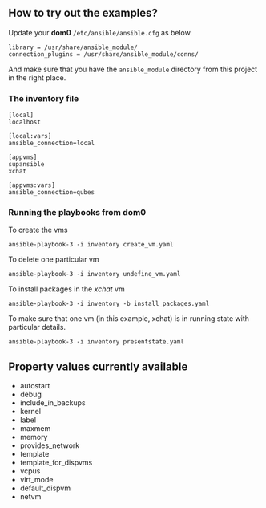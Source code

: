 ## How to try out the examples?


Update your **dom0** ``/etc/ansible/ansible.cfg`` as below.

```
library = /usr/share/ansible_module/
connection_plugins = /usr/share/ansible_module/conns/ 
```

And make sure that you have the ``ansible_module`` directory from this project
in the right place.

### The inventory file

```
[local]
localhost

[local:vars]
ansible_connection=local

[appvms]
supansible
xchat

[appvms:vars]
ansible_connection=qubes
```

### Running the playbooks from dom0

To create the vms

```
ansible-playbook-3 -i inventory create_vm.yaml
```

To delete one particular vm

```
ansible-playbook-3 -i inventory undefine_vm.yaml
```

To install packages in the *xchat* vm

```
ansible-playbook-3 -i inventory -b install_packages.yaml
```

To make sure that one vm (in this example, xchat) is in running state with particular
details.

```
ansible-playbook-3 -i inventory presentstate.yaml
```


## Property values currently available

- autostart
- debug
- include_in_backups
- kernel
- label
- maxmem
- memory
- provides_network
- template
- template_for_dispvms
- vcpus
- virt_mode
- default_dispvm
- netvm

